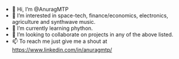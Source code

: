 - 👋 Hi, I’m @AnuragMTP
- 👀 I’m interested in space-tech, finance/economics, electronics, agriculture and synthwave music.
- 🌱 I’m currently learning phython.
- 💞️ I’m looking to collaborate on projects in any of the above listed.
- 📫 To reach me just give me a shout at https://www.linkedin.com/in/anuragmtp/ 

<!---
AnuragMTP/AnuragMTP is a ✨ special ✨ repository because its `README.md` (this file) appears on your GitHub profile.
You can click the Preview link to take a look at your changes.
--->

